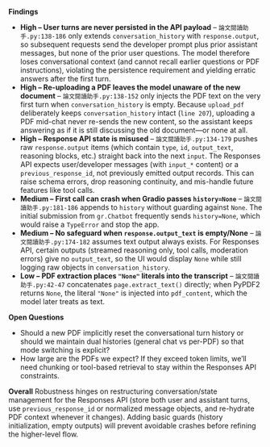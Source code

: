 **Findings**
- **High – User turns are never persisted in the API payload** – `論文閱讀助手.py:138-186` only extends `conversation_history` with `response.output`, so subsequent requests send the developer prompt plus prior assistant messages, but none of the prior user questions. The model therefore loses conversational context (and cannot recall earlier questions or PDF instructions), violating the persistence requirement and yielding erratic answers after the first turn.
- **High – Re-uploading a PDF leaves the model unaware of the new document** – `論文閱讀助手.py:138-152` only injects the PDF text on the very first turn when `conversation_history` is empty. Because `upload_pdf` deliberately keeps `conversation_history` intact (`line 207`), uploading a PDF mid-chat never re-sends the new content, so the assistant keeps answering as if it is still discussing the old document—or none at all.
- **High – Response API state is misused** – `論文閱讀助手.py:134-179` pushes raw `response.output` items (which contain `type`, `id`, `output_text`, reasoning blocks, etc.) straight back into the next `input`. The Responses API expects user/developer messages (with `input_*` content) or a `previous_response_id`, not previously emitted output records. This can raise schema errors, drop reasoning continuity, and mis-handle future features like tool calls.
- **Medium – First call can crash when Gradio passes `history=None`** – `論文閱讀助手.py:181-186` appends to `history` without guarding against `None`. The initial submission from `gr.Chatbot` frequently sends `history=None`, which would raise a `TypeError` and stop the app.
- **Medium – No safeguard when `response.output_text` is empty/None** – `論文閱讀助手.py:174-182` assumes text output always exists. For Responses API, certain outputs (streamed reasoning only, tool calls, moderation errors) give no `output_text`, so the UI would display `None` while still logging raw objects in `conversation_history`.
- **Low – PDF extraction places `"None"` literals into the transcript** – `論文閱讀助手.py:42-47` concatenates `page.extract_text()` directly; when PyPDF2 returns `None`, the literal `"None"` is injected into `pdf_content`, which the model later treats as text.

**Open Questions**
- Should a new PDF implicitly reset the conversational turn history or should we maintain dual histories (general chat vs per-PDF) so that mode switching is explicit?
- How large are the PDFs we expect? If they exceed token limits, we’ll need chunking or tool-based retrieval to stay within the Responses API constraints.

**Overall**
Robustness hinges on restructuring conversation/state management for the Responses API (store both user and assistant turns, use `previous_response_id` or normalized message objects, and re-hydrate PDF context whenever it changes). Adding basic guards (history initialization, empty outputs) will prevent avoidable crashes before refining the higher-level flow.
